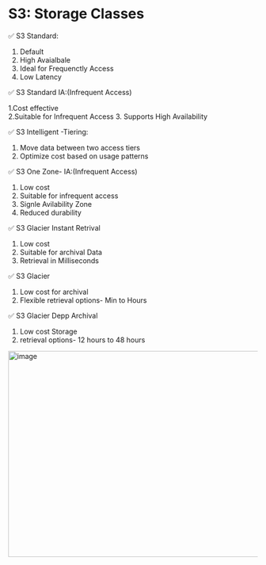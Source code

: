 # S3: Storage Classes


✅ S3 Standard:

   1. Default
   2. High Avaialbale
   3. Ideal for Frequenctly Access
   4. Low Latency
      
✅ S3 Standard IA:(Infrequent Access)

   1.Cost effective    
   2.Suitable for Infrequent Access
   3. Supports High Availability
   
✅ S3 Intelligent -Tiering:

   1. Move data between two access tiers
   2. Optimize cost based on usage patterns

✅ S3 One Zone- IA:(Infrequent Access)

   1. Low cost
   2. Suitable for infrequent access
   3. Signle Avilability Zone
   4. Reduced durability
    
✅ S3 Glacier Instant Retrival

   1. Low cost
   2. Suitable for archival Data
   3. Retrieval in Milliseconds

✅ S3 Glacier 

   1. Low cost for archival
   2. Flexible retrieval options- Min to Hours

✅ S3 Glacier Depp Archival

   1. Low cost Storage
   2. retrieval options- 12 hours to 48 hours

<img width="871" height="416" alt="image" src="https://github.com/user-attachments/assets/4c4d1e55-c055-4330-aa89-70874cf0f217" />

